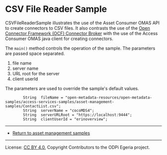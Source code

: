 <!-- SPDX-License-Identifier: CC-BY-4.0 -->
<!-- Copyright Contributors to the ODPi Egeria project. -->

# CSV File Reader Sample

CSVFileReaderSample illustrates the use of the Asset Consumer OMAS API to create connectors to CSV files.
It also contrasts the use of the 
[Open Connector Framework (OCF) Connector Broker](../../../../../open-metadata-implementation/frameworks/open-connector-framework/docs/concepts/connector-broker.md)
with the use of the Access Consumer OMAS java client for creating connectors.

The `main()` method controls the operation of the sample.
The parameters are passed space separated.

1. file name 
2. server name
3. URL root for the server 
4. client userId

The parameters are used to override the sample's default values.

```
        String  fileName = "open-metadata-resources/open-metadata-samples/access-services-samples/asset-management-samples/ContactList.csv";
        String  serverName = "cocoMDS4";
        String  serverURLRoot = "https://localhost:9444";
        String  clientUserId = "erinoverview";
```

----

* [Return to asset management samples](..)

----
License: [CC BY 4.0](https://creativecommons.org/licenses/by/4.0/),
Copyright Contributors to the ODPi Egeria project.